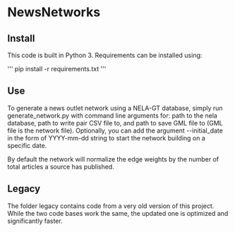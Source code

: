 # NewsNetworks

## Install
This code is built in Python 3. Requirements can be installed using:

'''
pip install -r requirements.txt
'''

## Use

To generate a news outlet network using a NELA-GT database, simply run generate_network.py with command line arguments for: path to the nela database, path to write pair CSV file to, and path to save GML file to (GML file is the network file). Optionally, you can add the argument --initial_date in the form of YYYY-mm-dd string to start the network building on a specific date.

By default the network will normalize the edge weights by the number of total articles a source has published. 

## Legacy

The folder legacy contains code from a very old version of this project. While the two code bases work the same, the updated one is optimized and significantly faster. 
